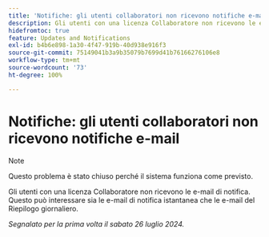 ```yaml
---
title: 'Notifiche: gli utenti collaboratori non ricevono notifiche e-mail'
description: Gli utenti con una licenza Collaboratore non ricevono le e-mail di notifica. Questo può interessare sia le e-mail di notifica istantanea che le e-mail del Riepilogo giornaliero. ”
hidefromtoc: true
feature: Updates and Notifications
exl-id: b4b6e898-1a30-4f47-919b-40d938e916f3
source-git-commit: 75149041b3a9b35079b7699d41b76166276106e8
workflow-type: tm+mt
source-wordcount: '73'
ht-degree: 100%

---
```


# Notifiche: gli utenti collaboratori non ricevono notifiche e-mail

>[!NOTE]
>
>Questo problema è stato chiuso perché il sistema funziona come previsto.

Gli utenti con una licenza Collaboratore non ricevono le e-mail di notifica. Questo può interessare sia le e-mail di notifica istantanea che le e-mail del Riepilogo giornaliero.

_Segnalato per la prima volta il sabato 26 luglio 2024._
